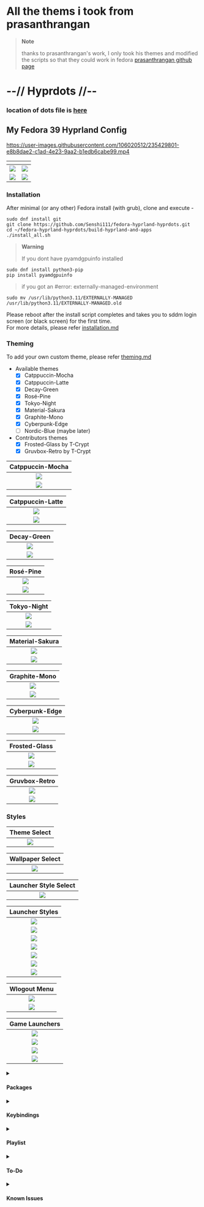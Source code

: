 # All the thems i took from prasanthrangan
> **Note**
>
> thanks to prasanthrangan's work, I only took his themes and modified the scripts so that they could work in fedora
>[prasanthrangan github page](https://github.com/prasanthrangan/hyprdots) 




# --// Hyprdots //--

### location of dots file is [here](https://github.com/Senshi111/hyprland-hyprdots-files.git) 
    
## My Fedora 39 Hyprland Config
https://user-images.githubusercontent.com/106020512/235429801-e8b8dae2-c1ad-4e23-9aa2-b1edb6cabe99.mp4

| <!-- --> | <!-- --> |
| --- | --- |
| ![](https://raw.githubusercontent.com/prasanthrangan/hyprdots/main/Source/assets/showcase_1.png) | ![](https://raw.githubusercontent.com/prasanthrangan/hyprdots/main/Source/assets/showcase_2.png) |
| ![](https://raw.githubusercontent.com/prasanthrangan/hyprdots/main/Source/assets/showcase_3.png) | ![](https://raw.githubusercontent.com/prasanthrangan/hyprdots/main/Source/assets/showcase_4.png) |


### Installation

   

After minimal (or any other) Fedora install (with grub), clone and execute -
```shell
sudo dnf install git
git clone https://github.com/Senshi111/fedora-hyprland-hyprdots.git
cd ~/fedora-hyprland-hyprdots/build-hyprland-and-apps
./install_all.sh
```

> **Warning**
>
> If you dont have pyamdgpuinfo installed
```shell
sudo dnf install python3-pip
pip install pyamdgpuinfo
```
> if you got an  #error: externally-managed-environment
```shell
sudo mv /usr/lib/python3.11/EXTERNALLY-MANAGED /usr/lib/python3.11/EXTERNALLY-MANAGED.old
```

Please reboot after the install script completes and takes you to sddm login screen (or black screen) for the first time.   
For more details, please refer [installation.md](https://github.com/prasanthrangan/hyprdots/blob/main/installation.md)


### Theming
To add your own custom theme, please refer [theming.md](https://github.com/prasanthrangan/hyprdots/blob/main/theming.md)
- Available themes
    - [x] Catppuccin-Mocha
    - [x] Catppuccin-Latte
    - [x] Decay-Green
    - [x] Rosé-Pine
    - [x] Tokyo-Night
    - [x] Material-Sakura
    - [x] Graphite-Mono
    - [x] Cyberpunk-Edge
    - [ ] Nordic-Blue (maybe later)

- Contributors themes
    - [x] Frosted-Glass by T-Crypt
    - [x] Gruvbox-Retro by T-Crypt

| Catppuccin-Mocha |
| :-: |
| ![](https://raw.githubusercontent.com/prasanthrangan/hyprdots/main/Source/assets/theme_mocha_1.png) |
| ![](https://raw.githubusercontent.com/prasanthrangan/hyprdots/main/Source/assets/theme_mocha_2.png) |

| Catppuccin-Latte |
| :-: |
| ![](https://raw.githubusercontent.com/prasanthrangan/hyprdots/main/Source/assets/theme_latte_1.png) |
| ![](https://raw.githubusercontent.com/prasanthrangan/hyprdots/main/Source/assets/theme_latte_2.png) |

| Decay-Green |
| :-: |
| ![](https://raw.githubusercontent.com/prasanthrangan/hyprdots/main/Source/assets/theme_decay_1.png) |
| ![](https://raw.githubusercontent.com/prasanthrangan/hyprdots/main/Source/assets/theme_decay_2.png) |

| Rosé-Pine |
| :-: |
| ![](https://raw.githubusercontent.com/prasanthrangan/hyprdots/main/Source/assets/theme_rosine_1.png) |
| ![](https://raw.githubusercontent.com/prasanthrangan/hyprdots/main/Source/assets/theme_rosine_2.png) |

| Tokyo-Night |
| :-: |
| ![](https://raw.githubusercontent.com/prasanthrangan/hyprdots/main/Source/assets/theme_tokyo_1.png) |
| ![](https://raw.githubusercontent.com/prasanthrangan/hyprdots/main/Source/assets/theme_tokyo_2.png) |

| Material-Sakura |
| :-: |
| ![](https://raw.githubusercontent.com/prasanthrangan/hyprdots/main/Source/assets/theme_maura_1.png) |
| ![](https://raw.githubusercontent.com/prasanthrangan/hyprdots/main/Source/assets/theme_maura_2.png) |

| Graphite-Mono |
| :-: |
| ![](https://raw.githubusercontent.com/prasanthrangan/hyprdots/main/Source/assets/theme_graph_1.png) |
| ![](https://raw.githubusercontent.com/prasanthrangan/hyprdots/main/Source/assets/theme_graph_2.png) |

| Cyberpunk-Edge |
| :-: |
| ![](https://raw.githubusercontent.com/prasanthrangan/hyprdots/main/Source/assets/theme_cedge_1.png) |
| ![](https://raw.githubusercontent.com/prasanthrangan/hyprdots/main/Source/assets/theme_cedge_2.png) |

| Frosted-Glass |
| :-: |
| ![](https://raw.githubusercontent.com/prasanthrangan/hyprdots/main/Source/assets/theme_frosted_1.png) |
| ![](https://raw.githubusercontent.com/prasanthrangan/hyprdots/main/Source/assets/theme_frosted_2.png) |

| Gruvbox-Retro |
| :-: |
| ![](https://raw.githubusercontent.com/prasanthrangan/hyprdots/main/Source/assets/theme_gruvbox_1.png) |
| ![](https://raw.githubusercontent.com/prasanthrangan/hyprdots/main/Source/assets/theme_gruvbox_2.png) |


### Styles

| Theme Select |
| :-: |
| ![](https://raw.githubusercontent.com/prasanthrangan/hyprdots/main/Source/assets/theme_select.png) |

| Wallpaper Select |
| :-: |
| ![](https://raw.githubusercontent.com/prasanthrangan/hyprdots/main/Source/assets/walls_select.png) |

| Launcher Style Select |
| :-: |
| ![](https://raw.githubusercontent.com/prasanthrangan/hyprdots/main/Source/assets/rofi_style_sel.png) |

| Launcher Styles |
| :-: |
| ![](https://raw.githubusercontent.com/prasanthrangan/hyprdots/main/Source/assets/rofi_style_1.png) |
| ![](https://raw.githubusercontent.com/prasanthrangan/hyprdots/main/Source/assets/rofi_style_2.png) |
| ![](https://raw.githubusercontent.com/prasanthrangan/hyprdots/main/Source/assets/rofi_style_3.png) |
| ![](https://raw.githubusercontent.com/prasanthrangan/hyprdots/main/Source/assets/rofi_style_4.png) |
| ![](https://raw.githubusercontent.com/prasanthrangan/hyprdots/main/Source/assets/rofi_style_5.png) |
| ![](https://raw.githubusercontent.com/prasanthrangan/hyprdots/main/Source/assets/rofi_style_6.png) |
| ![](https://raw.githubusercontent.com/prasanthrangan/hyprdots/main/Source/assets/rofi_style_7.png) |

| Wlogout Menu |
| :-: |
| ![](https://raw.githubusercontent.com/prasanthrangan/hyprdots/main/Source/assets/wlog_style_1.png) |
| ![](https://raw.githubusercontent.com/prasanthrangan/hyprdots/main/Source/assets/wlog_style_2.png) |

| Game Launchers |
| :-: |
| ![](https://raw.githubusercontent.com/prasanthrangan/hyprdots/main/Source/assets/game_launch_1.png) |
| ![](https://raw.githubusercontent.com/prasanthrangan/hyprdots/main/Source/assets/game_launch_2.png) |
| ![](https://raw.githubusercontent.com/prasanthrangan/hyprdots/main/Source/assets/game_launch_3.png) |
| ![](https://raw.githubusercontent.com/prasanthrangan/hyprdots/main/Source/assets/game_launch_4.png) |


<details>
<summary><h4>Packages</h4></summary>

| tools | |
| :-- | --- |
pipewire | audio and video server
pipewire-alsa | for audio
pipewire-audio | for audio
pipewire-jack | for audio
pipewire-pulse | for audio
wireplumber | audio and video server
network-manager | network manager
network-manager-gnome | nm tray
bluez | for bluetooth
blueman | bt tray
brightnessctl | brightness control for laptop

| login | |
| :-- | --- |
sddm-git | display manager for login
qt5-wayland | for QT wayland XDP
qt6-wayland | for QT wayland XDP

| hypr | |
| :-- | --- |
hyprland-git | main window manager 
dunst | graphical notification daemon
rofi-lbonn-wayland | app launcher
waybar | status bar
swww | wallpaper app
swayidle | idle management daemon
wlogout | logout screen
grim | screenshot tool
slurp | selects region for screenshot/screenshare
swappy | screenshot editor
cliphist | clipboard manager

| dependencies | |
| :-- | --- |
polkit-kde-agent | authentication agent
xdg-desktop-portal-hyprland-git | XDG Desktop Portal
xdg-desktop-portal-gtk | XDG Desktop Portal file picker
imagemagick | for kitty/neofetch image processing
qt5-imageformats | for dolphin thumbnails
pavucontrol | audio settings gui
pamixer | for waybar audio

| theming | |
| :-- | --- |
nwg-look | theming GTK apps
kvantum | theming QT apps
qt5ct | theming QT5 apps

| applications | |
| :-- | --- |
firefox | browser
kitty | terminal
neofetch | fetch tool
dolphin | kde file manager
visual-studio-code | gui code editor
vim | text editor
ark | kde file archiver

| shell | |
| :-- | --- |
zsh | main shell
exa | colorful file lister
oh-my-zsh-git | for zsh plugins
pokemon-colorscripts-git | display pokemon sprites

</details>


<details>
<summary><h4>Keybindings</h4></summary>

| Keys | Action |
| :--  | :-- |
| `Super` + `Q`| quit active/focused window
| `Super` + `Del` | quit hyprland session
| `Super` + `W` | toggle window on focus to float
| `Alt` + `Enter` | toggle window on focus to fullscreen
| `Alt` + `J` | toggle layout
| `Super` + `G` | toggle window group
| `Super` + `T` | launch kitty terminal
| `Super` + `E` | launch dolphin file explorer
| `Super` + `V` | launch Vs code
| `Super` + `F` | launch firefox
| `Super` + `A` | launch desktop applications (rofi)
| `Super` + `Tab` | switch open applications (rofi)
| `Super` + `R` | browse system files (rofi)
| `F10` | mute audio output (toggle)
| `F11` | decrease volume (hold)
| `F12` | increase volume (hold)
| `Super` + `L` | lock screen
| `Super` + `Backspace` | logout menu
| `Super` + `P` | screenshot snip
| `Super` + `Alt` + `P` | print current screen
| `Super` + `RightClick` | resize the window 
| `Super` + `LeftClick` | change the window position
| `Super` + `MouseScroll` | cycle through workspaces
| `Super` + `Shift` + `←` `→` `↑` `↓` | resize windows (hold)
| `Super` + `[0-9]` | switch to workspace [0-9]
| `Super` + `Shift` + `[0-9]` | move active window to workspace [0-9]
| `Super` + `Alt` + `S` | move window to special workspace
| `Super` + `S` | toogle to special workspace
| `Super` + `Alt` + `→` | next wallpaper
| `Super` + `Alt` + `←` | previous wallpaper
| `Super` + `Alt` + `↑` | next waybar mode
| `Super` + `Alt` + `↓` | previous waybar mode
| `Super` + `Shift` + `T` | theme select menu
| `Super` + `Shift` + `A` | rofi style select menu
| `Super` + `Alt` + `G` | disable hypr effects for gamemode

</details>


<details>
<summary><h4>Playlist</h4></summary>

| youtube |
| --- |
| [![IMAGE ALT TEXT](https://raw.githubusercontent.com/prasanthrangan/hyprdots/main/Source/assets/yt_playlist.png)](https://www.youtube.com/watch?v=_nyStxAI75s&list=PLt8rU_ebLsc5yEHUVsAQTqokIBMtx3RFY) |

</details>


<details>
<summary><h4>To-Do</h4></summary>

- [x] Wallpaper change script (ver2)
- [x] Theme selector script
- [x] Theme change script (ver2)
- [x] Update rofi configs
- [x] Clipboard manager in waybar
- [x] Add options to install script (ver2)
- [x] Dynamic waybar config generator script
- [x] Media control mpris module for waybar
- [x] Update Volume control script/notification (ver2)
- [x] Rofi config change script + add new configs
- [x] Make wlogout configs dynamic and sync with theme
- [ ] Wallpaper select script with rofi menu
- [ ] Fix rofi configs/scripts for dynamic scaling
- [ ] Sync PC/keyboard hw rgb with current theme (themeswitch.sh + openrgb)
- [ ] Add battery and brightness indicator/notification for laptop users
- [ ] Replace waybar with Eww? (maybe later)

</details>


<details>
<summary><h4>Known Issues</h4></summary>

- [ ] Random lockscreen crash, refer https://github.com/swaywm/sway/issues/7046
- [ ] Waybar launching rofi breaks mouse input (added `sleep 0.1` as workaround), refer https://github.com/Alexays/Waybar/issues/1850
- [ ] Flatpak QT apps does not follow system theme

</details>

